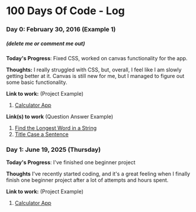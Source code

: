 # 100 Days Of Code - Log

### Day 0: February 30, 2016 (Example 1)
##### (delete me or comment me out)

**Today's Progress**: Fixed CSS, worked on canvas functionality for the app.

**Thoughts:** I really struggled with CSS, but, overall, I feel like I am slowly getting better at it. Canvas is still new for me, but I managed to figure out some basic functionality.

**Link to work:** (Project Example)
1. [Calculator App](http://www.example.com)
   
**Link(s) to work** (Question Answer Example)
1. [Find the Longest Word in a String](https://www.freecodecamp.com/challenges/find-the-longest-word-in-a-string)
2. [Title Case a Sentence](https://www.freecodecamp.com/challenges/title-case-a-sentence)


### Day 1: June 19, 2025 (Thursday)

**Today's Progress**: I've finished one beginner project

**Thoughts** I've recently started coding, and it's a great feeling when I finally finish one beginner project after a lot of attempts and hours spent.

**Link to work:** (Project Example)
1. [Calculator App](http://www.example.com)
